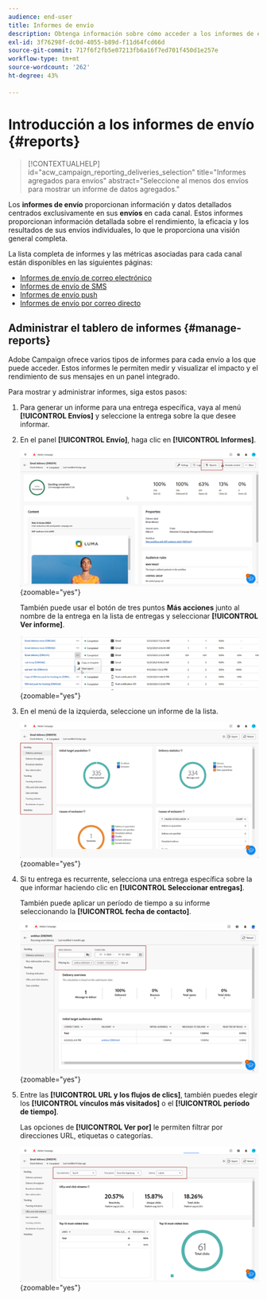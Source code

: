 ```yaml
---
audience: end-user
title: Informes de envío
description: Obtenga información sobre cómo acceder a los informes de envío y cómo utilizarlos
exl-id: 3f76298f-dc0d-4055-b89d-f11d64fcd66d
source-git-commit: 717f6f2fb5e07213fb6a16f7ed701f450d1e257e
workflow-type: tm+mt
source-wordcount: '262'
ht-degree: 43%

---
```


# Introducción a los informes de envío {#reports}

>[!CONTEXTUALHELP]
>id="acw_campaign_reporting_deliveries_selection"
>title="Informes agregados para envíos"
>abstract="Seleccione al menos dos envíos para mostrar un informe de datos agregados."

Los **informes de envío** proporcionan información y datos detallados centrados exclusivamente en sus **envíos** en cada canal. Estos informes proporcionan información detallada sobre el rendimiento, la eficacia y los resultados de sus envíos individuales, lo que le proporciona una visión general completa.

La lista completa de informes y las métricas asociadas para cada canal están disponibles en las siguientes páginas:

* [Informes de envío de correo electrónico](email-report.md)
* [Informes de envío de SMS](sms-report.md)
* [Informes de envío push](push-report.md)
* [Informes de envío por correo directo](direct-mail.md)

## Administrar el tablero de informes {#manage-reports}

Adobe Campaign ofrece varios tipos de informes para cada envío a los que puede acceder. Estos informes le permiten medir y visualizar el impacto y el rendimiento de sus mensajes en un panel integrado.

Para mostrar y administrar informes, siga estos pasos:

1. Para generar un informe para una entrega específica, vaya al menú **[!UICONTROL Envíos]** y seleccione la entrega sobre la que desee informar.

1. En el panel **[!UICONTROL Envío]**, haga clic en **[!UICONTROL Informes]**.

   ![](assets/manage_delivery_report_1.png){zoomable="yes"}

   También puede usar el botón de tres puntos **Más acciones** junto al nombre de la entrega en la lista de entregas y seleccionar **[!UICONTROL Ver informe]**.

   ![](assets/manage_delivery_report_2.png){zoomable="yes"}

1. En el menú de la izquierda, seleccione un informe de la lista.

   ![](assets/manage_delivery_report_3.png){zoomable="yes"}

1. Si tu entrega es recurrente, selecciona una entrega específica sobre la que informar haciendo clic en **[!UICONTROL Seleccionar entregas]**.

   También puede aplicar un período de tiempo a su informe seleccionando la **[!UICONTROL fecha de contacto]**.

   ![](assets/delivery-recurring.png){zoomable="yes"}

1. Entre las **[!UICONTROL URL y los flujos de clics]**, también puedes elegir los **[!UICONTROL vínculos más visitados]** o el **[!UICONTROL período de tiempo]**.

   Las opciones de **[!UICONTROL Ver por]** le permiten filtrar por direcciones URL, etiquetas o categorías.

   ![](assets/manage_delivery_report_5.png){zoomable="yes"}
